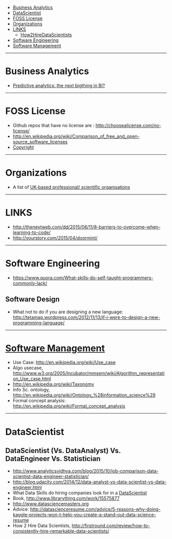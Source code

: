 + [Business Analytics](#business-analytics)
+ [DataScientist](#datascientist)
+ [FOSS License](#foss-license)
+ [Organizations](#organizations)
+ [LINKS](#links)
   + [How2HireDataScientists](#how2hiredatascientists)
+ [Software Engineering](#software-engineering)
+ [Software Management](#software-management)

----

# Business Analytics
+ [Predictive analytics: the next bigthing in BI?](http://www.rosebt.com/uploads/8/1/8/1/8181762/predictive_analytics_e_guide.pdf)

----

# FOSS License
+ Github repos that have no license are : http://choosealicense.com/no-license/
+ http://en.wikipedia.org/wiki/Comparison_of_free_and_open-source_software_licenses
+ [Copyright](https://en.wikipedia.org/wiki/Clean_room_design)

----

# Organizations
+ A list of [UK-based professional/ scientific organisations](https://docs.google.com/spreadsheets/d/1haSsyhY6bqjXJHIiCNaOCIqgCqmQqUVQEv55vewu93I/edit#gid=0)

----

# LINKS
+ http://thenextweb.com/dd/2015/06/11/8-barriers-to-overcome-when-learning-to-code/
+ http://yourstory.com/2015/04/doormint/

----

# Software Engineering
+ https://www.quora.com/What-skills-do-self-taught-programmers-commonly-lack/

## Software Design
+ What not to do if you are designing a new language: http://tetamap.wordpress.com/2012/11/13/if-i-were-to-design-a-new-programming-language/

----

# [Software Management](http://en.wikipedia.org/wiki/Category:Software_project_management)
+ Use Case: http://en.wikipedia.org/wiki/Use_case
+ Algo usecase, http://www.w3.org/2005/Incubator/mmsem/wiki/Algorithm_representation_Use_case.html
+ http://en.wikipedia.org/wiki/Taxonomy
+ Info Sc. ontology, http://en.wikipedia.org/wiki/Ontology_%28information_science%29
+ Formal concept analysis: http://en.wikipedia.org/wiki/Formal_concept_analysis

----

# DataScientist
## DataScientist (Vs. DataAnalyst) Vs. DataEngineer Vs. Statistician 
+ http://www.analyticsvidhya.com/blog/2015/10/job-comparison-data-scientist-data-engineer-statistician/
+ http://blog.udacity.com/2014/12/data-analyst-vs-data-scientist-vs-data-engineer.html
+ What Data Skills do hiring companies look for in a [DataScientist](http://t.dripemail2.org/c/eyJhY2NvdW50X2lkIjoiOTc2NjA4MCIsImRlbGl2ZXJ5X2lkIjoiODM2NjcyNTMiLCJ1cmwiOiJodHRwczovL3d3dy55b3V0dWJlLmNvbS93YXRjaD92PVliSFhIZFgxVmNFXHUwMDI2X19zPXR4enBvZm50OG51OGJjNHRmenp3In0)
+ Book, http://www.librarything.com/work/15575877
+ http://www.datasciencemasters.org
+ Advice: http://datascienceresume.com/advice/5-reasons-why-doing-kaggle-projects-won-t-help-you-create-a-stand-out-data-science-resume
+ How 2 Hire Data Scientists, http://firstround.com/review/how-to-consistently-hire-remarkable-data-scientists/
